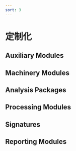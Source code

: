 ```yaml
---
sort: 3
---
```

# 定制化
## Auxiliary Modules
## Machinery Modules
## Analysis Packages
## Processing Modules
## Signatures
## Reporting Modules
